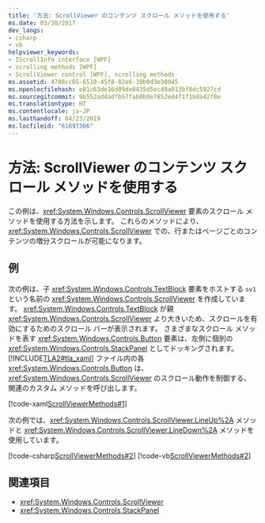 ```yaml
---
title: '方法: ScrollViewer のコンテンツ スクロール メソッドを使用する'
ms.date: 03/30/2017
dev_langs:
- csharp
- vb
helpviewer_keywords:
- IScrollInfo interface [WPF]
- scrolling methods [WPF]
- ScrollViewer control [WPF], scrolling methods
ms.assetid: 4708cc65-6510-45f8-82e6-30b0d3e30045
ms.openlocfilehash: e81c63de16d09de8435d5ec49a013bf8dc5927cd
ms.sourcegitcommit: 9b552addadfb57fab0b9e7852ed4f1f1b8a42f8e
ms.translationtype: HT
ms.contentlocale: ja-JP
ms.lasthandoff: 04/23/2019
ms.locfileid: "61697306"
---
```

# <a name="how-to-use-the-content-scrolling-methods-of-scrollviewer"></a>方法: ScrollViewer のコンテンツ スクロール メソッドを使用する
この例は、<xref:System.Windows.Controls.ScrollViewer> 要素のスクロール メソッドを使用する方法を示します。 これらのメソッドにより、<xref:System.Windows.Controls.ScrollViewer> での、行またはページごとのコンテンツの増分スクロールが可能になります。  
  
## <a name="example"></a>例  
 次の例は、子 <xref:System.Windows.Controls.TextBlock> 要素をホストする `sv1` という名前の <xref:System.Windows.Controls.ScrollViewer> を作成しています。 <xref:System.Windows.Controls.TextBlock> が親 <xref:System.Windows.Controls.ScrollViewer> より大きいため、スクロールを有効にするためのスクロール バーが表示されます。 さまざまなスクロール メソッドを表す <xref:System.Windows.Controls.Button> 要素は、左側に個別の <xref:System.Windows.Controls.StackPanel> としてドッキングされます。 [!INCLUDE[TLA2#tla_xaml](../../../../includes/tla2sharptla-xaml-md.md)] ファイル内の各 <xref:System.Windows.Controls.Button> は、<xref:System.Windows.Controls.ScrollViewer> のスクロール動作を制御する、関連のカスタム メソッドを呼び出します。  
  
 [!code-xaml[ScrollViewerMethods#1](~/samples/snippets/csharp/VS_Snippets_Wpf/ScrollViewerMethods/CSharp/Window1.xaml#1)]  
  
 次の例では、<xref:System.Windows.Controls.ScrollViewer.LineUp%2A> メソッドと <xref:System.Windows.Controls.ScrollViewer.LineDown%2A> メソッドを使用しています。  
  
 [!code-csharp[ScrollViewerMethods#2](~/samples/snippets/csharp/VS_Snippets_Wpf/ScrollViewerMethods/CSharp/Window1.xaml.cs#2)]
 [!code-vb[ScrollViewerMethods#2](~/samples/snippets/visualbasic/VS_Snippets_Wpf/ScrollViewerMethods/VisualBasic/Window1.xaml.vb#2)]  
  
## <a name="see-also"></a>関連項目

- <xref:System.Windows.Controls.ScrollViewer>
- <xref:System.Windows.Controls.StackPanel>
